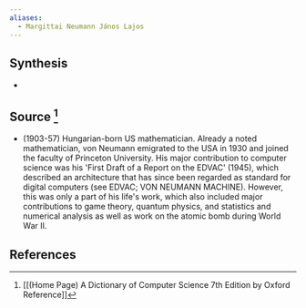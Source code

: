 ```yaml
---
aliases:
  - Margittai Neumann János Lajos
---
```

## Synthesis
- 
## Source [^1]
- (1903-57) Hungarian-born US mathematician. Already a noted mathematician, von Neumann emigrated to the USA in 1930 and joined the faculty of Princeton University. His major contribution to computer science was his 'First Draft of a Report on the EDVAC' (1945), which described an architecture that has since been regarded as standard for digital computers (see EDVAC; VON NEUMANN MACHINE). However, this was only a part of his life's work, which also included major contributions to game theory, quantum physics, and statistics and numerical analysis as well as work on the atomic bomb during World War II.
## References

[^1]: [[(Home Page) A Dictionary of Computer Science 7th Edition by Oxford Reference]]